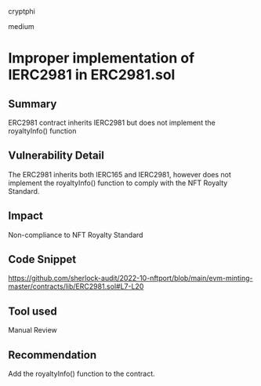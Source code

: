cryptphi

medium

# Improper implementation of IERC2981 in ERC2981.sol

## Summary
ERC2981 contract inherits IERC2981 but does not implement the royaltyInfo() function

## Vulnerability Detail
The ERC2981 inherits both IERC165 and IERC2981, however does not implement the royaltyInfo() function to comply with the NFT Royalty Standard.

## Impact
Non-compliance to NFT Royalty Standard

## Code Snippet
https://github.com/sherlock-audit/2022-10-nftport/blob/main/evm-minting-master/contracts/lib/ERC2981.sol#L7-L20

## Tool used

Manual Review

## Recommendation
Add the royaltyInfo() function to the contract.
